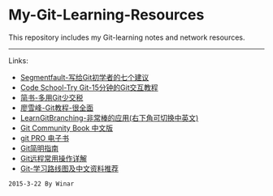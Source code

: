 ﻿# My-Git-Learning-Resources

This repository includes my Git-learning notes and network resources.

---

Links:
* [Segmentfault-写给Git初学者的七个建议](http://segmentfault.com/a/1190000000369293)
* [Code School-Try Git-15分钟的Git交互教程](http://try.github.io/levels/1/challenges/1)
* [简书-多用Git少交税](http://www.jianshu.com/p/8a985c622e61)
* [廖雪峰-Git教程-很全面](http://www.liaoxuefeng.com/wiki/0013739516305929606dd18361248578c67b8067c8c017b000)
* [LearnGitBranching-非常棒的应用(右下角可切换中英文)](http://pcottle.github.io/learnGitBranching/)
* [Git Community Book 中文版](http://gitbook.liuhui998.com/index.html)
* [git PRO 电子书](http://gitbook.liuhui998.com/index.html)
* [Git简明指南](http://rogerdudler.github.io/git-guide/index.zh.html)
* [Git远程常用操作详解](http://www.qingdou.me/5027.html)
* [Git-学习路线图及中文资料推荐](http://blog.sevenche.com/2014/02/Git-学习路线图及中文资料推荐/)

`2015-3-22 By Winar`
